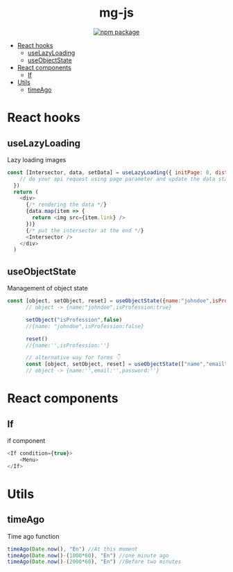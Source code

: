 <div align="center">
  <h1>mg-js</h1>
  <a href="https://www.npmjs.com/package/mg-js">
     <img src="https://img.shields.io/npm/v/mg-js.svg" alt="npm package" />
  </a>
</div>


- [React hooks](#react-hooks)
  - [useLazyLoading](#uselazyloading)
  - [useObjectState](#useobjectstate)
- [React components](#react-components)
  - [If](#if)
- [Utils](#utils)
  - [timeAgo](#timeago)
# React hooks


## useLazyLoading

Lazy loading images

```js
const [Intersector, data, setData] = useLazyLoading({ initPage: 0, distance: "50px", targetPercent: 0.5 }, (page) => {
    // do your api request using page parameter and update the data state 
  })
  return (
    <div>
      {/* rendering the data */}
      {data.map(item => {
        return <img src={item.link} />
      })}
      {/* put the intersector at the end */}
      <Intersector />
    </div>
  )
```

## useObjectState

Management of object state

```js
const [object, setObject, reset] = useObjectState({name:"johndoe",isProfession:true})
      // object -> {name:"johndoe",isProfession:true}

      setObject("isProfession",false) 
      //{name: "johndoe",isProfession:false}

      reset() 
      //{name:'',isProfession:''}

      // alternative way for forms 👇
      const [object, setObject, reset] = useObjectState(["name","email","password"])
      // object -> {name:'',email:'',password:''}
```



# React components

## If

if component

```js
<If condition={true}>
    <Menu>
</If>
```



# Utils

## timeAgo

Time ago function

```js
timeAgo(Date.now(), "En") //At this moment
timeAgo(Date.now()-(1000*60), "En") //one minute ago
timeAgo(Date.now()-(2000*60), "En") //Before two minutes
```
